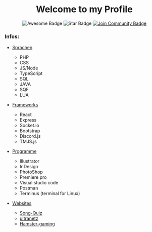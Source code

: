 <h1 align="center">Welcome to my Profile</h1>
<div align="center">
<img src="https://cdn.rawgit.com/sindresorhus/awesome/d7305f38d29fed78fa85652e3a63e154dd8e8829/media/badge.svg" alt="Awesome Badge"/>
<img src="https://img.shields.io/static/v1?label=%F0%9F%8C%9F&message=If%20Useful&style=style=flat&color=BC4E99" alt="Star Badge"/>
<a href="https://discord.gg/yJscwNSEXQ"><img src="https://img.shields.io/discord/843773190609174539.svg?style=flat&label=Join%20Community&color=7289DA" alt="Join Community Badge"/></a>
</div>

### Infos:
  - [Sprachen](#Sprachen)
      - PHP
      - CSS
      - JS/Node
      - TypeScript
      - SQL
      - JAVA
      - SQF
      - LUA
      
- [Frameworks](#Frameworks)
   - React
   - Express
   - Socket.io
   - Bootstrap
   - Discord.js
   - TMJS.js
   
 - [Programme](#Programme)
   - Illustrator 
   - InDesign
   - PhotoShop
   - Premiere pro
   - Visual studio code
   - Postman
   - Terminus (terminal for Linux)
   
      
- [Websites](#Websites)
  - [Song-Quiz](https://song-quiz.de) 
  - [ultranetz](https://ultranetz.com)
  - [Hamster-gaming](https://hamster-gaming.de) 

